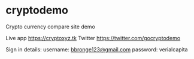 # cryptodemo
Crypto currency compare site demo

Live app https://cryptoxyz.tk
Twitter https://twitter.com/gocryptodemo

Sign in details:
username: bbronge123@gmail.com
password: verialcapita
